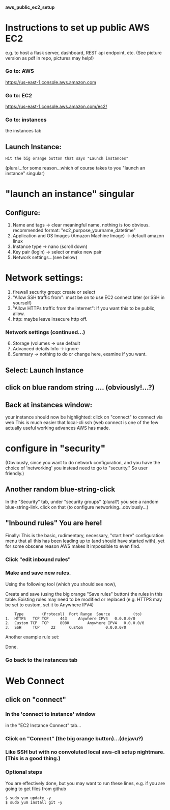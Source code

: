 #### aws_public_ec2_setup

# Instructions to set up public AWS EC2 
e.g. to host a flask server, dashboard, REST api endpoint, etc.
(See picture version as pdf in repo, pictures may help!)

### Go to: AWS
https://us-east-1.console.aws.amazon.com 



### Go to: EC2
https://us-east-1.console.aws.amazon.com/ec2/ 

### Go to: instances
the instances tab







## Launch Instance:
	Hit the big orange button that says "Launch instances" 
(plural...for some reason...which of course takes to you "launch an instance" singular)




# "launch an instance" singular




## Configure:
1. Name and tags -> clear meaningful name, nothing is too obvious. recommended format: "ec2_purpose_yourname_datetime"
2. Application and OS Images (Amazon Machine Image) -> default amazon linux
3. Instance type -> nano (scroll down)
4. Key pair (login) -> select or make new pair
5. Network settings...(see below)

#  Network settings:
1. firewall security group: create or select
2. "Allow SSH traffic from": must be on to use EC2 connect later (or SSH in yourself)
3. "Allow HTTPs traffic from the internet": If you want this to be public, allow.
4. http: maybe leave insecure http off.



###  Network settings (continued...)
6. Storage (volumes -> use default
7. Advanced details Info -> ignore
8. Summary -> nothing to do or change here, examine if you want.

## Select: Launch Instance




## click on blue random string .... (obviously!...?)



## Back at instances window: 
your instance should now be highlighted: click on "connect" to connect via web 
This is much easier that local-cli ssh (web connect is one of the few actually useful working advances AWS has made. 



# configure in "security"
(Obviously, since you want to do network configuration, and you have the choice of 'networking' you instead need to go to "security." So user friendly.)





## Another random blue-string-click
In the "Security" tab, under "security groups" (plural?) you see a random blue-string-link. click on that (to configure networking...obviously...)




## "Inbound rules" You are here!
Finally: This is the basic, rudimentary, necessary, "start here" configuration menu that all this has been leading up to (and should have started with), yet for some obscene reason AWS makes it impossible to even find. 




### Click "edit inbound rules"








### Make and save new rules.
Using the following tool (which you should see now), 


Create and save (using the big orange "Save rules" button) the rules in this table.
Existing rules may need to be modified or replaced (e.g. HTTPS may be set to custom, set it to Anywhere IPV4)

 
```
 	Type		(Protocol)	Port Range	Source			(to)
1.	HTTPS	TCP	TCP		443		Anywhere IPV4	0.0.0.0/0
2. 	Custom TCP	TCP		8080		Anywhere IPV4	0.0.0.0/0
3. 	SSH		TCP		22		Custom	 		0.0.0.0/0
```






Another example rule set:


Done.

### Go back to the instances tab


# Web Connect

## click on "connect"




















### In the 'connect to instance' window
in the "EC2 Instance Connect" tab...



### Click on "Connect" (the big orange button)...(dejavu?)










### Like SSH but with no convoluted local aws-cli setup nightmare. (This is a good thing.)




### Optional steps
You are effectively done, but you may want to run these lines, e.g. if you are going to get files from github

```
$ sudo yum update -y
$ sudo yum install git -y
```
